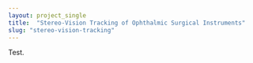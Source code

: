 ```yaml
---
layout: project_single
title:  "Stereo-Vision Tracking of Ophthalmic Surgical Instruments"
slug: "stereo-vision-tracking"
---
```


Test.